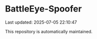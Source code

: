 # BattleEye-Spoofer

Last updated: 2025-07-05 22:10:47

This repository is automatically maintained.
